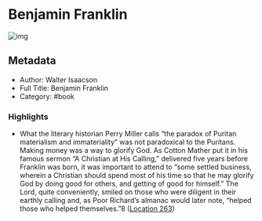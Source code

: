 # Benjamin Franklin

![img](https://images-na.ssl-images-amazon.com/images/I/51e4pdrIVKL._SL200_.jpg)

## Metadata

- Author: Walter Isaacson
- Full Title: Benjamin Franklin
- Category: #book

### Highlights

- What the literary historian Perry Miller calls “the paradox of Puritan materialism and immateriality” was not paradoxical to the Puritans. Making money was a way to glorify God. As Cotton Mather put it in his famous sermon “A Christian at His Calling,” delivered five years before Franklin was born, it was important to attend to “some settled business, wherein a Christian should spend most of his time so that he may glorify God by doing good for others, and getting of good for himself.” The Lord, quite conveniently, smiled on those who were diligent in their earthly calling and, as Poor Richard’s almanac would later note, “helped those who helped themselves.”8 ([Location 263](https://readwise.io/to_kindle?action=open&asin=B000FBJG4U&location=263))
